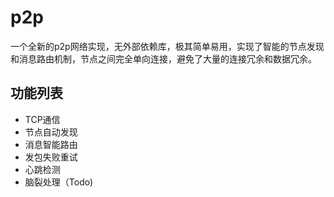 # p2p
一个全新的p2p网络实现，无外部依赖库，极其简单易用，实现了智能的节点发现和消息路由机制，节点之间完全单向连接，避免了大量的连接冗余和数据冗余。

## 功能列表
- TCP通信
- 节点自动发现
- 消息智能路由
- 发包失败重试
- 心跳检测
- 脑裂处理（Todo)